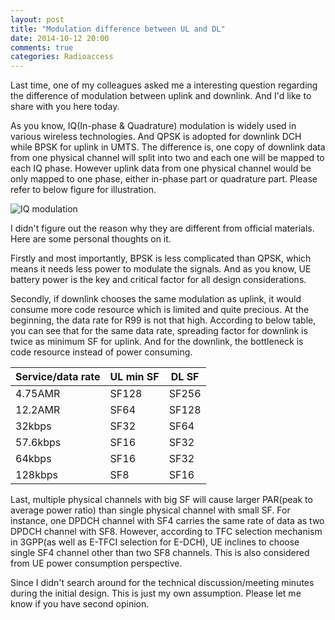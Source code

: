 ```yaml
---
layout: post
title: "Modulation difference between UL and DL"
date: 2014-10-12 20:00
comments: true
categories: Radioaccess
---
```


Last time, one of my colleagues asked me a interesting question regarding the difference of modulation between uplink and downlink. And I'd like to share with you here today.

<!--more--> 

As you know, IQ(In-phase & Quadrature) modulation is widely used in various wireless technologies. And QPSK is adopted for downlink DCH while BPSK for uplink in UMTS. The difference is, one copy of downlink data from one physical channel will split into two and each one will be mapped to each IQ phase. However uplink data from one physical channel would be only mapped to one phase, either in-phase part or quadrature part. Please refer to below figure for illustration.

![IQ modulation](https://dl.dropboxusercontent.com/u/6459697/blogimage/20141012_iq_modulation.png)

I didn't figure out the reason why they are different from official materials. Here are some personal thoughts on it.

Firstly and most importantly, BPSK is less complicated than QPSK, which means it needs less power to modulate the signals. And as you know, UE battery power is the key and critical factor for all design considerations.

Secondly, if downlink chooses the same modulation as uplink, it would consume more code resource which is limited and quite precious. At the beginning, the data rate for R99 is not that high. According to below table, you can see that for the same data rate, spreading factor for downlink is twice as minimum SF for uplink. And for the downlink, the bottleneck is code resource instead of power consuming.

|  Service/data rate  |  UL min SF  |  DL SF  |
|-----------|---------|---------|
|  4.75AMR  |  SF128  |  SF256  |
|  12.2AMR  |  SF64  |  SF128  |
|  32kbps  |  SF32  |  SF64  |
|  57.6kbps  |  SF16  |  SF32  |
|  64kbps  |  SF16  |  SF32  |
|  128kbps  |  SF8  |  SF16  |

Last, multiple physical channels with big SF will cause larger PAR(peak to average power ratio) than single physical channel with small SF. For instance, one DPDCH channel with SF4 carries the same rate of data as two DPDCH channel with SF8. However, according to TFC selection mechanism in 3GPP(as well as E-TFCI selection for E-DCH), UE inclines to choose single SF4 channel other than two SF8 channels. This is also considered from UE power consumption perspective.

Since I didn't search around for the technical discussion/meeting minutes during the initial design. This is just my own assumption. Please let me know if you have second opinion.
